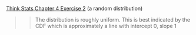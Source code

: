 [Think Stats Chapter 4 Exercise 2](http://greenteapress.com/thinkstats2/html/thinkstats2005.html#toc41) (a random distribution)

>> The distribution is roughly uniform. This is best indicated by the CDF which is approximately a line with intercept 0, slope 1 
